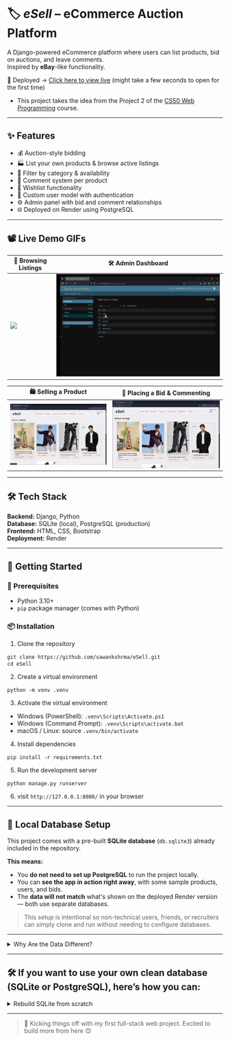 # 🏷️ *eSell* – eCommerce Auction Platform

A Django-powered eCommerce platform where users can list products, bid on auctions, and leave comments.<br>
Inspired by **eBay**-like functionality.

🚀 Deployed → [Click here to view live](https://esell-wki6.onrender.com) (might take a few seconds to open for the first time)


- This project takes the idea from the Project 2 of the [CS50 Web Programming](https://cs50.harvard.edu/web/2020/) course.

---

## ✨ Features

- 💰 Auction-style bidding
- 🏭️ List your own products & browse active listings
- 🔎 Filter by category & availability
- 💬 Comment system per product
- 📃 Wishlist functionality
- 👤 Custom user model with authentication
- ⚙️ Admin panel with bid and comment relationships
- 🌐 Deployed on Render using PostgreSQL

---

## 📽️ Live Demo GIFs

| 🛒 Browsing Listings           | 🛠️ Admin Dashboard         |
|-------------------------------|----------------------------|
| ![](assets/browse.gif)        | ![](assets/admin.gif)      |

| 🛍️ Selling a Product          | 💸 Placing a Bid & Commenting         |
|-------------------------------|----------------------------|
| ![](assets/sell.gif)          | ![](assets/bid.gif)        |


---
## 🛠️ Tech Stack

**Backend:** Django, Python  
**Database:** SQLite (local), PostgreSQL (production)  
**Frontend:** HTML, CSS, Bootstrap  
**Deployment:** Render

---
## 🚀 Getting Started

### 🔧 Prerequisites

- Python 3.10+
- `pip` package manager (comes with Python)



### 📦 Installation

1. Clone the repository
```
git clone https://github.com/sawankshrma/eSell.git
cd eSell
```

2. Create a virtual environment
```
python -m venv .venv
```
3. Activate the virtual environment

- Windows (PowerShell): ```.venv\Scripts\Activate.ps1```
- Windows (Command Prompt): ```.venv\Scripts\activate.bat```
- macOS / Linux: source ```.venv/bin/activate```

4. Install dependencies

```
pip install -r requirements.txt
```

5. Run the development server

```
python manage.py runserver
```

6. visit ```http://127.0.0.1:8000/``` in your browser
---

## 💾 Local Database Setup

This project comes with a pre-built **SQLite database** (`db.sqlite3`) already included in the repository.

**This means:**

- You **do not need to set up PostgreSQL** to run the project locally.
- You can **see the app in action right away**, with some sample products, users, and bids.
- The **data will not match** what's shown on the deployed Render version — both use separate databases.

> This setup is intentional so non-technical users, friends, or recruiters can simply clone and run without needing to configure databases.

---

<details>
<summary>Why Are the Data Different?</summary>
   
The deployed site ([https://esell-wki6.onrender.com](https://esell-wki6.onrender.com)) uses a **hosted PostgreSQL** database on Render.

The cloned project contains a local **SQLite file**. These are **two separate environments** and are **not synced**, so:

- Listings may differ
- Users/accounts will be local
- Admin changes won’t reflect online

</details>

---


## 🛠️ If you want to use your own clean database (SQLite or PostgreSQL), here’s how you can:



<details>
<summary>Rebuild SQLite from scratch</summary>

1. Delete the existing database:\
   `del db.sqlite3` (or `rm db.sqlite3` on Linux/macOS)

2. Run migrations to recreate a fresh schema:\
   `python manage.py migrate`

3. (Optional) Create a superuser for admin access:\
   `python manage.py createsuperuser`
</details>

---
> 🚀 Kicking things off with my first full-stack web project. Excited to build more from here 😊


